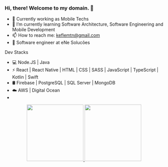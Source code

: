 ### Hi, there! Welcome to my domain. 👋

<!--
**KeflemTrindade/KeflemTrindade** is a ✨ _special_ ✨ repository because its `README.md` (this file) appears on your GitHub profile.

Here are some ideas to get you started:
-->

- 🔭 Currently working as Mobile Techs
- 🌱 I’m currently learning Software Architecture, Software Engineering and Mobile Development 
- 📫 How to reach me: keflemtn@gmail.com
- 💼 Software engineer at eNe Solucões

 Dev Stacks
 
- 💻 Node.JS | Java
- ⚡ React | React Native | HTML | CSS | SASS | JavaScript | TypeScript | Kotlin | Swift
- 🛢  Firebase | PostgreSQL | SQL Server | MongoDB
- ☁️ AWS | Digital Ocean
- 
<div align="center" dir="auto">
  <a href="https://github.com/KeflemTrindade">
  <img height="180em" src="https://camo.githubusercontent.com/c6a93f087ffcb90cae9f1e7f90f62de92e236e10cc50da8370f00af3f65f868c/68747470733a2f2f6769746875622d726561646d652d73746174732e76657263656c2e6170702f6170693f757365726e616d653d4a65664d616365646f2673686f775f69636f6e733d74727565267468656d653d7261646963616c26696e636c7564655f616c6c5f636f6d6d6974733d7472756526636f756e745f707269766174653d74727565" data-canonical-src="https://github-readme-stats.vercel.app/api?username=KeflemTrindade&amp;show_icons=true&amp;theme=radical&amp;include_all_commits=true&amp;count_private=true" style="max-width: 100%;">
  <img height="180em" src="https://camo.githubusercontent.com/3331b9eef46984fbec945c2879f1876f80a4b9f7acc372c70ccfa47181147010/68747470733a2f2f6769746875622d726561646d652d73746174732e76657263656c2e6170702f6170692f746f702d6c616e67732f3f757365726e616d653d4a65664d616365646f266c61796f75743d636f6d70616374266c616e67735f636f756e743d37267468656d653d7261646963616c" data-canonical-src="https://github-readme-stats.vercel.app/api/top-langs/?username=KeflemTrindade&amp;layout=compact&amp;langs_count=7&amp;theme=radical" style="max-width: 100%;">
</a></div>
